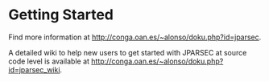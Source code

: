 # Getting Started #

Find more information at http://conga.oan.es/~alonso/doku.php?id=jparsec.

A detailed wiki to help new users to get started with JPARSEC at source code level is available at http://conga.oan.es/~alonso/doku.php?id=jparsec_wiki.